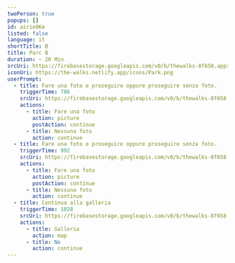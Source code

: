 ```yaml
---
twoPerson: true
popups: []
id: airie8Ke
listed: false
language: it
shortTitle: B
title: Parc B
duration: ~ 20 Min
srcUri: https://firebasestorage.googleapis.com/v0/b/thewalks-8f658.appspot.com/o/mp3%2Fv0%2Fit_ahvo7Cee%2Fit_airie8Ke.mp3?alt=media&token=a6b6c8f4-fb52-42e5-8db9-5a58a85ab892
iconUri: https://the-walks.netlify.app/icons/Park.png
userPrompt:
  - title: Fare una foto e proseguire oppure proseguire senza foto.
    triggerTime: 786
    srcUri: https://firebasestorage.googleapis.com/v0/b/thewalks-8f658.appspot.com/o/mp3%2Fv0%2Fit_ahvo7Cee%2Fit_ahvo7Cee_loop_1.mp3?alt=media&token=e12a0212-592e-4a44-a55c-c9500938bab2
    actions:
      - title: Fare una foto
        action: picture
        postAction: continue
      - title: Nessuna foto
        action: continue
  - title: Fare una foto e proseguire oppure proseguire senza foto.
    triggerTime: 992
    srcUri: https://firebasestorage.googleapis.com/v0/b/thewalks-8f658.appspot.com/o/mp3%2Fv0%2Fit_ahvo7Cee%2Fit_ahvo7Cee_loop_2.mp3?alt=media&token=0c1806f2-b99d-488e-987b-d9e38fbcdd14
    actions:
      - title: Fare una foto
        action: picture
        postAction: continue
      - title: Nessuna foto
        action: continue
  - title: Continua alla galleria
    triggerTime: 1028
    srcUri: https://firebasestorage.googleapis.com/v0/b/thewalks-8f658.appspot.com/o/static%2Fmedias%2Fmulti_Zeubeel8_loop.mp3?alt=media&token=88349085-3303-48b9-bdc6-fd7b09519a26
    actions:
      - title: Galleria
        action: map
      - title: No
        action: continue
---
```

